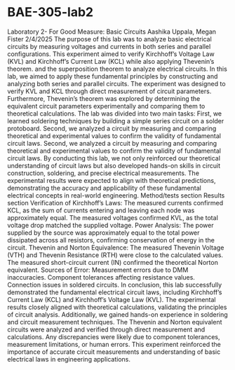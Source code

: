 # BAE-305-lab2
Laboratory 2- For Good Measure: Basic Circuits
Aashika Uppala, Megan Fister
2/4/2025
The purpose of this lab was to analyze basic electrical circuits by measuring voltages and currents in both series and parallel configurations.
This experiment aimed to verify Kirchhoff’s Voltage Law (KVL) and Kirchhoff’s Current Law (KCL) while also applying Thevenin’s theorem. 
and the superposition theorem to analyze electrical circuits. In this lab, we aimed to apply these fundamental principles by constructing and analyzing both series and parallel circuits. The experiment was designed to verify KVL and KCL through direct measurement of circuit parameters. Furthermore, Thevenin’s theorem was explored by determining the equivalent circuit parameters experimentally and comparing them to theoretical calculations.
The lab was divided into two main tasks:
First, we learned soldering techniques by building a simple series circuit on a solder protoboard. Second, we analyzed a circuit by measuring and comparing theoretical and experimental values to confirm the validity of fundamental circuit laws. Second, we analyzed a circuit by measuring and comparing theoretical and experimental values to confirm the validity of fundamental circuit laws.
By conducting this lab, we not only reinforced our theoretical understanding of circuit laws but also developed hands-on skills in circuit construction, soldering, and precise electrical measurements. The experimental results were expected to align with theoretical predictions, demonstrating the accuracy and applicability of these fundamental electrical concepts in real-world engineering.
Method/tests section
Results section
Verification of Kirchhoff’s Laws:
The measured currents confirmed KCL, as the sum of currents entering and leaving each node was approximately equal.
The measured voltages confirmed KVL, as the total voltage drop matched the supplied voltage.
Power Analysis:
The power supplied by the source was approximately equal to the total power dissipated across all resistors, confirming conservation of energy in the circuit. Thevenin and Norton Equivalence:
The measured Thevenin Voltage (VTH) and Thevenin Resistance (RTH) were close to the calculated values. The measured short-circuit current (IN) confirmed the theoretical Norton equivalent.
Sources of Error:
Measurement errors due to DMM inaccuracies. Component tolerances affecting resistance values. Connection issues in soldered circuits.
In conclusion, this lab successfully demonstrated the fundamental electrical circuit laws, including Kirchhoff’s Current Law (KCL) and Kirchhoff’s Voltage Law (KVL). The experimental results closely aligned with theoretical calculations, validating the principles of circuit analysis.
Additionally, we gained hands-on experience in soldering and circuit measurement techniques. The Thevenin and Norton equivalent circuits were analyzed and verified through direct measurement and calculations. Any discrepancies were likely due to component tolerances, measurement limitations, or human errors.
This experiment reinforced the importance of accurate circuit measurements and understanding of basic electrical laws in engineering applications.

